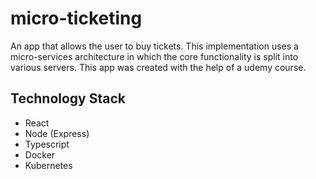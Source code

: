 # micro-ticketing
An app that allows the user to buy tickets. This implementation uses a micro-services architecture in which the core functionality is split into various servers. This app was created with the help of a udemy course.

## Technology Stack
- React
- Node (Express)
- Typescript
- Docker
- Kubernetes

